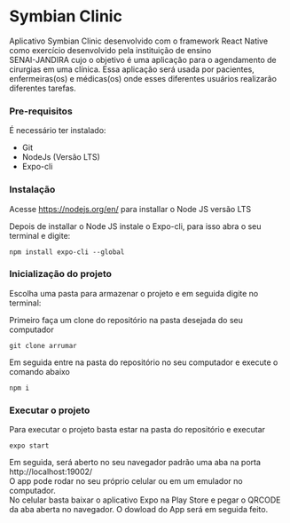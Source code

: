 # Symbian Clinic

Aplicativo Symbian Clinic desenvolvido com o framework React Native como exercício desenvolvido pela instituição de ensino<br/>
SENAI-JANDIRA cujo o objetivo é uma  aplicação   para   o agendamento  de  cirurgias  em  uma  clínica.  Essa  aplicação  será  usada  por  pacientes, enfermeiras(os)  e  médicas(os)  onde  esses  diferentes  usuários  realizarão  diferentes tarefas.

### Pre-requisitos

É necessário ter instalado:
- Git
- NodeJs (Versão LTS)
- Expo-cli


### Instalação

Acesse https://nodejs.org/en/ para installar o Node JS versão LTS

Depois de installar o Node JS instale o Expo-cli, para isso abra o seu terminal e digite:
```
npm install expo-cli --global
```

### Inicialização do projeto

Escolha uma pasta para armazenar o projeto e em seguida digite no terminal:

Primeiro faça um clone do repositório na pasta desejada do seu computador
```
git clone arrumar
```
Em seguida entre na pasta do repositório no seu computador e execute o comando abaixo
```
npm i
```
### Executar o projeto

Para executar o projeto basta estar na pasta do repositório e executar
```
expo start
```
Em seguida, será aberto no seu navegador padrão uma aba na porta http://localhost:19002/<br/>
O app pode rodar no seu próprio celular ou em um emulador no computador.<br/>
No celular basta baixar o aplicativo Expo na Play Store e pegar o QRCODE da aba aberta no navegador. O dowload do App será em seguida feito.<br/>


